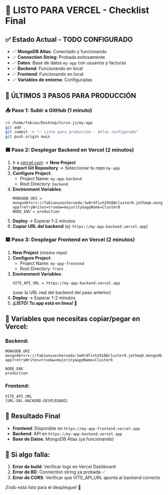 # 🚀 LISTO PARA VERCEL - Checklist Final

## ✅ Estado Actual - TODO CONFIGURADO

- ✅ **MongoDB Atlas**: Conectado y funcionando
- ✅ **Connection String**: Probada exitosamente
- ✅ **Datos**: Base de datos `my-app` con usuarios y facturas
- ✅ **Backend**: Funcionando en local
- ✅ **Frontend**: Funcionando en local
- ✅ **Variables de entorno**: Configuradas

## 🎯 ÚLTIMOS 3 PASOS PARA PRODUCCIÓN

### 📤 Paso 1: Subir a GitHub (1 minuto)

```bash
cd /home/fabian/Desktop/Curso-js/my-app
git add .
git commit -m "✅ Listo para producción - Atlas configurado"
git push origin main
```

### 🟦 Paso 2: Desplegar Backend en Vercel (2 minutos)

1. Ir a [vercel.com](https://vercel.com) → **New Project**
2. **Import Git Repository** → Seleccionar tu repo `my-app`
3. **Configure Project**:
   - Project Name: `my-app-backend`
   - Root Directory: `backend`
4. **Environment Variables**:
   ```
   MONGODB_URI = mongodb+srv://fabianusecherueda:Sw0rdfish2910@cluster0.jethmqk.mongodb.net/my-app?retryWrites=true&w=majority&appName=Cluster0
   NODE_ENV = production
   ```
5. **Deploy** → Esperar 1-2 minutos
6. **Copiar URL del backend** (ej: `https://my-app-backend.vercel.app`)

### 🟨 Paso 3: Desplegar Frontend en Vercel (2 minutos)

1. **New Project** (mismo repo)
2. **Configure Project**:
   - Project Name: `my-app-frontend`
   - Root Directory: `front`
3. **Environment Variables**:
   ```
   VITE_API_URL = https://my-app-backend.vercel.app
   ```
   (usar la URL real del backend del paso anterior)
4. **Deploy** → Esperar 1-2 minutos
5. **¡LISTO! Tu app está en línea! 🎉**

## 🔧 Variables que necesitas copiar/pegar en Vercel:

### Backend:

```
MONGODB_URI
mongodb+srv://fabianusecherueda:Sw0rdfish2910@cluster0.jethmqk.mongodb.net/my-app?retryWrites=true&w=majority&appName=Cluster0

NODE_ENV
production
```

### Frontend:

```
VITE_API_URL
[URL-DEL-BACKEND-DESPLEGADO]
```

## 🎉 Resultado Final

- **Frontend**: Disponible en `https://my-app-frontend.vercel.app`
- **Backend**: API en `https://my-app-backend.vercel.app`
- **Base de Datos**: MongoDB Atlas (ya funcionando)

## 🚨 Si algo falla:

1. **Error de build**: Verificar logs en Vercel Dashboard
2. **Error de BD**: Connection string ya probada ✅
3. **Error de CORS**: Verificar que VITE_API_URL apunta al backend correcto

¡Todo está listo para el despliegue! 🚀
